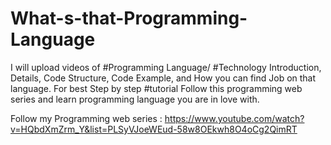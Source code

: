 # What-s-that-Programming-Language
I will upload videos of #Programming Language/ #Technology Introduction, Details, Code Structure, Code Example, and How you can find Job on that language.  For best Step by step #tutorial Follow this programming web series and learn programming language you are in love with.

Follow my Programming web series : https://www.youtube.com/watch?v=HQbdXmZrm_Y&list=PLSyVJoeWEud-58w8OEkwh8O4oCg2QimRT
